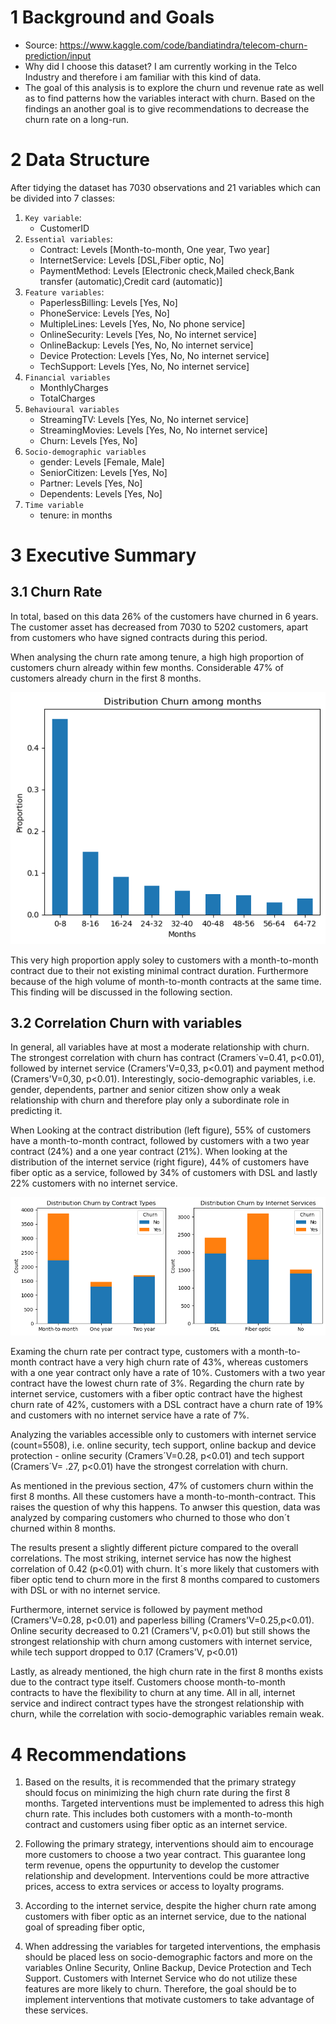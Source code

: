# 1 Background and Goals

* Source: https://www.kaggle.com/code/bandiatindra/telecom-churn-prediction/input
* Why did I choose this dataset? I am currently working in the Telco Industry and therefore i am familiar with this kind of data.
* The goal of this analysis is to explore the churn und revenue rate as well as to find patterns how the variables interact with churn. Based on the findings an another goal is to give recommendations to decrease the churn rate on a long-run. 

# 2 Data Structure
After tidying the dataset has 7030 observations and 21 variables which can be divided into 7 classes:

1. `Key variable`: 
    * CustomerID
2. `Essential variables`:
    * Contract: Levels [Month-to-month, One year, Two year]
    * InternetService: Levels [DSL,Fiber optic, No]
    * PaymentMethod: Levels [Electronic check,Mailed check,Bank transfer (automatic),Credit card (automatic)]
3. `Feature variables`:
    * PaperlessBilling: Levels [Yes, No]
    * PhoneService: Levels [Yes, No]
    * MultipleLines: Levels [Yes, No, No phone service]
    * OnlineSecurity: Levels [Yes, No, No internet service]
    * OnlineBackup: Levels [Yes, No, No internet service]
    * Device Protection: Levels [Yes, No, No internet service]
    * TechSupport: Levels [Yes, No, No internet service]
4. `Financial variables`
    * MonthlyCharges
    * TotalCharges
5. `Behavioural variables`
    * StreamingTV: Levels [Yes, No, No internet service]
    * StreamingMovies: Levels [Yes, No, No internet service]
    * Churn: Levels [Yes, No]
6. `Socio-demographic variables`
    * gender: Levels [Female, Male]
    * SeniorCitizen: Levels [Yes, No]
    * Partner: Levels [Yes, No]
    * Dependents: Levels [Yes, No]
7. `Time variable`
    * tenure: in months


# 3 Executive Summary

## 3.1 Churn Rate
In total, based on this data 26% of the customers have churned in 6 years. The customer asset has decreased from 7030 to 5202 customers, apart from customers who have signed contracts during this period.

When analysing the churn rate among tenure, a high high proportion of customers churn already within few months. Considerable 47% of customers already churn in the first 8 months.  

![Churn among months](/assets/img/churn_among_months.png)

This very high proportion apply soley to customers with a month-to-month contract due to their not existing minimal contract duration. Furthermore because of the high volume of month-to-month contracts at the same time. This finding will be discussed in the following section.

## 3.2 Correlation Churn with variables

In general, all variables have at most a moderate relationship with churn. The strongest correlation with churn has contract (Cramers`v=0.41, p<0.01), followed by internet service (Cramers'V=0,33, p<0.01) and payment method (Cramers'V=0,30, p<0.01). Interestingly, socio-demographic variables, i.e. gender, dependents, partner and senior citizen show only a weak relationship with churn and therefore play only a subordinate role in predicting it.

When Looking at the contract distribution (left figure), 55% of customers have a month-to-month contract, followed by customers with a two year contract (24%) and a one year contract (21%). When looking at the distribution of the internet service (right figure), 44% of customers have fiber optic as a service, followed by 34% of customers with DSL and lastly 22% customers with no internet service.

![Churn by Internet Service and Contract Types](/assets/img/churn_by_contracttypes_internetservice.png)

Examing the churn rate per contract type, customers with a month-to-month contract have a very high churn rate of 43%, whereas customers with a one year contract only have a rate of 10%. Customers with a two year contract have the lowest churn rate of 3%. Regarding the churn rate by internet service, customers with a fiber optic contract have the highest churn rate of 42%, customers with a DSL contract have a churn rate of 19% and customers with no internet service have a rate of 7%.<br>

Analyzing the variables accessible only to customers with internet service (count=5508), i.e. online security, tech support, online backup and device protection - online security  (Cramers´V=0.28, p<0.01) and tech support (Cramers´V= .27, p<0.01) have the strongest correlation with churn.

As mentioned in the previous section, 47% of customers churn within the first 8 months. All these customers have a month-to-month-contract. This raises the question of why this happens. To anwser this question, data was analyzed by comparing customers who churned to those who don´t churned within 8 months.

The results present a slightly different picture compared to the overall correlations. The most striking, internet service has now the highest correlation of 0.42 (p<0.01) with churn. It´s more likely that customers with fiber optic tend to churn more in the first 8 months compared to customers with DSL or with no internet service.<br>

Furthermore, internet service is followed by  payment method (Cramers'V=0.28, p<0.01) and paperless billing (Cramers'V=0.25,p<0.01). Online security decreased to 0.21 (Cramers'V, p<0.01) but still shows the strongest relationship with churn among customers with internet service, while tech support dropped to 0.17 (Cramers'V, p<0.01)

Lastly, as already mentioned, the high churn rate in the first 8 months exists due to the contract type itself. Customers choose month-to-month contracts to have the flexibility to churn at any time. All in all, internet service and indirect contract types have the strongest relationship with churn, while the correlation with socio-demographic variables remain weak.

# 4 Recommendations

1. Based on the results, it is recommended that the primary strategy should focus on minimizing the high churn rate during the first 8 months. Targeted interventions must be implemented to adress this high churn rate. This includes both customers with a month-to-month contract and customers using fiber optic as an internet service.
2. Following the primary strategy, interventions should aim to encourage more customers to choose a two year contract. This guarantee long term revenue, opens the oppurtunity to develop the customer relationship and development. Interventions could be more attractive prices, access to extra services or access to loyalty programs.
3. According to the internet service, despite the higher churn rate among customers with fiber optic as an internet service, due to the national goal of spreading fiber optic,     


4. When addressing the variables for targeted interventions, the emphasis should be placed less on socio-demographic factors and more on the variables Online Security, Online Backup, Device Protection and Tech Support. Customers with Internet Service who do not utilize these features are more likely to churn. Therefore, the goal should be to implement interventions that motivate customers to take advantage of these services.